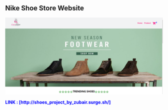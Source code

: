 ## Nike Shoe Store Website
<p align="center">
  <img src='./src/image/main_github.PNG' width="650" alt="accessibility text">
</p>
<p>
<b style='color:blue'>LINK : [http://shoes_project_by_zubair.surge.sh/]</b>
</p>
